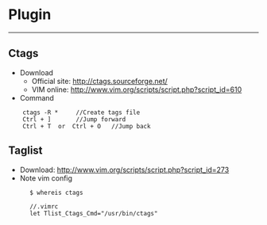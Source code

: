# Plugin
---
## Ctags
- Download  
  - Official site: http://ctags.sourceforge.net/
  - VIM online: http://www.vim.org/scripts/script.php?script_id=610
- Command

```
    ctags -R *     //Create tags file  
    Ctrl + ]       //Jump forward  
    Ctrl + T  or  Ctrl + O   //Jump back
```

## Taglist
- Download: http://www.vim.org/scripts/script.php?script_id=273
- Note vim config  

```
      $ whereis ctags  
      
      //.vimrc
      let Tlist_Ctags_Cmd="/usr/bin/ctags"
```
